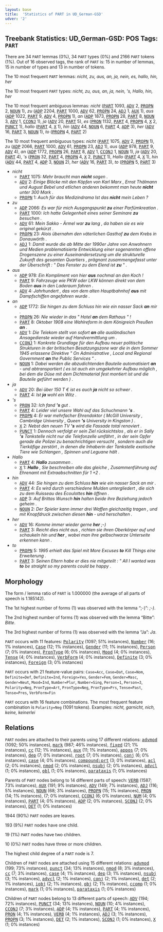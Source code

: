 ```yaml
---
layout: base
title:  'Statistics of PART in UD_German-GSD'
udver: '2'
---
```


## Treebank Statistics: UD_German-GSD: POS Tags: `PART`

There are 34 `PART` lemmas (0%), 34 `PART` types (0%) and 2166 `PART` tokens (1%).
Out of 16 observed tags, the rank of `PART` is: 15 in number of lemmas, 15 in number of types and 13 in number of tokens.

The 10 most frequent `PART` lemmas: <em>nicht, zu, aus, an, ja, nein, es, hallo, hin, her</em>

The 10 most frequent `PART` types:  <em>nicht, zu, aus, an, ja, nein, 's, Hallo, hin, her</em>

The 10 most frequent ambiguous lemmas: <em>nicht</em> (<tt><a href="de_gsd-pos-PART.html">PART</a></tt> 1093, <tt><a href="de_gsd-pos-ADV.html">ADV</a></tt> 2, <tt><a href="de_gsd-pos-PROPN.html">PROPN</a></tt> 2, <tt><a href="de_gsd-pos-NOUN.html">NOUN</a></tt> 1), <em>zu</em> (<tt><a href="de_gsd-pos-ADP.html">ADP</a></tt> 2204, <tt><a href="de_gsd-pos-PART.html">PART</a></tt> 1000, <tt><a href="de_gsd-pos-ADV.html">ADV</a></tt> 62, <tt><a href="de_gsd-pos-PROPN.html">PROPN</a></tt> 24, <tt><a href="de_gsd-pos-ADJ.html">ADJ</a></tt> 1, <tt><a href="de_gsd-pos-AUX.html">AUX</a></tt> 1), <em>aus</em> (<tt><a href="de_gsd-pos-ADP.html">ADP</a></tt> 1022, <tt><a href="de_gsd-pos-PART.html">PART</a></tt> 9, <tt><a href="de_gsd-pos-ADV.html">ADV</a></tt> 4, <tt><a href="de_gsd-pos-PROPN.html">PROPN</a></tt> 1), <em>an</em> (<tt><a href="de_gsd-pos-ADP.html">ADP</a></tt> 1873, <tt><a href="de_gsd-pos-PROPN.html">PROPN</a></tt> 28, <tt><a href="de_gsd-pos-PART.html">PART</a></tt> 8, <tt><a href="de_gsd-pos-NOUN.html">NOUN</a></tt> 3, <tt><a href="de_gsd-pos-ADV.html">ADV</a></tt> 1, <tt><a href="de_gsd-pos-CCONJ.html">CCONJ</a></tt> 1), <em>ja</em> (<tt><a href="de_gsd-pos-ADV.html">ADV</a></tt> 20, <tt><a href="de_gsd-pos-PART.html">PART</a></tt> 5), <em>es</em> (<tt><a href="de_gsd-pos-PRON.html">PRON</a></tt> 1132, <tt><a href="de_gsd-pos-PART.html">PART</a></tt> 4, <tt><a href="de_gsd-pos-PROPN.html">PROPN</a></tt> 4, <tt><a href="de_gsd-pos-X.html">X</a></tt> 2, <tt><a href="de_gsd-pos-PUNCT.html">PUNCT</a></tt> 1), <em>hallo</em> (<tt><a href="de_gsd-pos-PART.html">PART</a></tt> 4, <tt><a href="de_gsd-pos-X.html">X</a></tt> 1), <em>hin</em> (<tt><a href="de_gsd-pos-ADV.html">ADV</a></tt> 44, <tt><a href="de_gsd-pos-NOUN.html">NOUN</a></tt> 6, <tt><a href="de_gsd-pos-PART.html">PART</a></tt> 4, <tt><a href="de_gsd-pos-ADP.html">ADP</a></tt> 3), <em>her</em> (<tt><a href="de_gsd-pos-ADV.html">ADV</a></tt> 16, <tt><a href="de_gsd-pos-PART.html">PART</a></tt> 3, <tt><a href="de_gsd-pos-NOUN.html">NOUN</a></tt> 1), <em>to</em> (<tt><a href="de_gsd-pos-PROPN.html">PROPN</a></tt> 4, <tt><a href="de_gsd-pos-PART.html">PART</a></tt> 2)

The 10 most frequent ambiguous types:  <em>nicht</em> (<tt><a href="de_gsd-pos-PART.html">PART</a></tt> 1075, <tt><a href="de_gsd-pos-ADV.html">ADV</a></tt> 2, <tt><a href="de_gsd-pos-PROPN.html">PROPN</a></tt> 1), <em>zu</em> (<tt><a href="de_gsd-pos-ADP.html">ADP</a></tt> 2066, <tt><a href="de_gsd-pos-PART.html">PART</a></tt> 1000, <tt><a href="de_gsd-pos-ADV.html">ADV</a></tt> 61, <tt><a href="de_gsd-pos-PROPN.html">PROPN</a></tt> 23, <tt><a href="de_gsd-pos-ADJ.html">ADJ</a></tt> 1), <em>aus</em> (<tt><a href="de_gsd-pos-ADP.html">ADP</a></tt> 978, <tt><a href="de_gsd-pos-PART.html">PART</a></tt> 9, <tt><a href="de_gsd-pos-ADV.html">ADV</a></tt> 4), <em>an</em> (<tt><a href="de_gsd-pos-ADP.html">ADP</a></tt> 1772, <tt><a href="de_gsd-pos-PROPN.html">PROPN</a></tt> 26, <tt><a href="de_gsd-pos-PART.html">PART</a></tt> 8, <tt><a href="de_gsd-pos-ADV.html">ADV</a></tt> 1, <tt><a href="de_gsd-pos-CCONJ.html">CCONJ</a></tt> 1, <tt><a href="de_gsd-pos-NOUN.html">NOUN</a></tt> 1), <em>ja</em> (<tt><a href="de_gsd-pos-ADV.html">ADV</a></tt> 20, <tt><a href="de_gsd-pos-PART.html">PART</a></tt> 4), <em>'s</em> (<tt><a href="de_gsd-pos-PRON.html">PRON</a></tt> 32, <tt><a href="de_gsd-pos-PART.html">PART</a></tt> 4, <tt><a href="de_gsd-pos-PROPN.html">PROPN</a></tt> 4, <tt><a href="de_gsd-pos-X.html">X</a></tt> 2, <tt><a href="de_gsd-pos-PUNCT.html">PUNCT</a></tt> 1), <em>Hallo</em> (<tt><a href="de_gsd-pos-PART.html">PART</a></tt> 4, <tt><a href="de_gsd-pos-X.html">X</a></tt> 1), <em>hin</em> (<tt><a href="de_gsd-pos-ADV.html">ADV</a></tt> 44, <tt><a href="de_gsd-pos-PART.html">PART</a></tt> 4, <tt><a href="de_gsd-pos-ADP.html">ADP</a></tt> 3, <tt><a href="de_gsd-pos-NOUN.html">NOUN</a></tt> 2), <em>her</em> (<tt><a href="de_gsd-pos-ADV.html">ADV</a></tt> 16, <tt><a href="de_gsd-pos-PART.html">PART</a></tt> 3), <em>to</em> (<tt><a href="de_gsd-pos-PROPN.html">PROPN</a></tt> 5, <tt><a href="de_gsd-pos-PART.html">PART</a></tt> 3)


* <em>nicht</em>
  * <tt><a href="de_gsd-pos-PART.html">PART</a></tt> 1075: <em>Mehr braucht man <b>nicht</b> sagen .</em>
  * <tt><a href="de_gsd-pos-ADV.html">ADV</a></tt> 2: <em>Einige Blöcke mit den Köpfen von Karl Marx , Ernst Thälmann und August Bebel und etlichen anderen bekommt man heute <b>nicht</b> unter 300 Mark .</em>
  * <tt><a href="de_gsd-pos-PROPN.html">PROPN</a></tt> 1: <em>Auch für das Medizindrama Ist das <b>nicht</b> mein Leben ?</em>
* <em>zu</em>
  * <tt><a href="de_gsd-pos-ADP.html">ADP</a></tt> 2066: <em>Es war für mich Ausgangspunkt <b>zu</b> einer Parfümkreation .</em>
  * <tt><a href="de_gsd-pos-PART.html">PART</a></tt> 1000: <em>Ich hatte Gelegenheit eines seiner Seminare <b>zu</b> besuchen .</em>
  * <tt><a href="de_gsd-pos-ADV.html">ADV</a></tt> 61: <em>Mein Sakko - Ärmel war <b>zu</b> lang , da haben sie es wie original gekürzt .</em>
  * <tt><a href="de_gsd-pos-PROPN.html">PROPN</a></tt> 23: <em>Alois übernahm den väterlichen Gasthof <b>zu</b> dem Krebs in Donauwörth .</em>
  * <tt><a href="de_gsd-pos-ADJ.html">ADJ</a></tt> 1: <em>Damit wurde die ab Mitte der 1990er Jahre von Anwohnern und Medien problematisierte Entwicklung einer sogenannten offene Drogenszene zu einer Auseinandersetzung um die strukturelle Zukunft des gesamten Quartiers , prägnant zusammengefasst unter der Überschrift : " Das Fenster zu dem Elend ist <b>zu</b> " .</em>
* <em>aus</em>
  * <tt><a href="de_gsd-pos-ADP.html">ADP</a></tt> 978: <em>Ein Kompliment von hier <b>aus</b> nochmal an den Koch !</em>
  * <tt><a href="de_gsd-pos-PART.html">PART</a></tt> 9: <em>Fahrzeuge wie PKW oder LKW können direkt von dem Boden <b>aus</b> in den Laderaum fahren .</em>
  * <tt><a href="de_gsd-pos-ADV.html">ADV</a></tt> 4: <em>Jahrhundert , das von dem alten Hauptbahnhof <b>aus</b> mit Dampfschiffen angefahren wurde .</em>
* <em>an</em>
  * <tt><a href="de_gsd-pos-ADP.html">ADP</a></tt> 1772: <em>Sie hingen zu dem Schluss hin wie ein nasser Sack <b>an</b> mir .</em>
  * <tt><a href="de_gsd-pos-PROPN.html">PROPN</a></tt> 26: <em>Nie wieder in das " Hotel <b>an</b> dem Rathaus " !</em>
  * <tt><a href="de_gsd-pos-PART.html">PART</a></tt> 8: <em>Oktober 1908 eine Wahlreform in dem Königreich Preußen <b>an</b> .</em>
  * <tt><a href="de_gsd-pos-ADV.html">ADV</a></tt> 1: <em>Die Telekom stellt von sofort <b>an</b> alle ausländischen Ansagedienste wieder auf Handvermittlung um .</em>
  * <tt><a href="de_gsd-pos-CCONJ.html">CCONJ</a></tt> 1: <em>Konkrete Grundlage für den Aufbau neuer politische Strukturen in der britischen Besatzungszone war die in dem Sommer 1945 erlassene Direktive " On Administrative , Local and Regional Government <b>an</b> the Public Services " .</em>
  * <tt><a href="de_gsd-pos-NOUN.html">NOUN</a></tt> 1: <em>Dabei werden die abzudichtenden Bauteile automatisiert <b>an</b> - und abtransportiert ( es ist auch ein umgekehrter Aufbau möglich , bei dem die Düse mit dem Dichtmaterial fest montiert ist und die Bauteile geführt werden ) .</em>
* <em>ja</em>
  * <tt><a href="de_gsd-pos-ADV.html">ADV</a></tt> 20: <em>Bei über 150 T € ist es auch <b>ja</b> nicht so schwer .</em>
  * <tt><a href="de_gsd-pos-PART.html">PART</a></tt> 4: <em>Ist <b>ja</b> wohl ein Witz .</em>
* <em>'s</em>
  * <tt><a href="de_gsd-pos-PRON.html">PRON</a></tt> 32: <em>Ich fand <b>'s</b> gut .</em>
  * <tt><a href="de_gsd-pos-PART.html">PART</a></tt> 4: <em>Leider viel unsere Wahl auf das Schuchmann <b>'s</b> .</em>
  * <tt><a href="de_gsd-pos-PROPN.html">PROPN</a></tt> 4: <em>Er war mehrfacher Ehrendoktor ( McGill University , Cambridge University , Queen <b>'s</b> University in Kingston ) .</em>
  * <tt><a href="de_gsd-pos-X.html">X</a></tt> 2: <em>Nebst den neuen TV <b>'s</b> wird die Fassade total renoviert .</em>
  * <tt><a href="de_gsd-pos-PUNCT.html">PUNCT</a></tt> 1: <em>Dennoch verfolgt er sein Ziel rücksichtslos , als er in Sally <b>'s</b> Tankstelle nicht nur die Telefonzelle umfährt , in der sein Opfer gerade die Polizei zu benachrichtigen versucht , sondern auch die Tierkäfige zerstört , in denen die Inhaberin der Tankstelle exotische Tiere wie Schlangen , Spinnen und Leguane hält .</em>
* <em>Hallo</em>
  * <tt><a href="de_gsd-pos-PART.html">PART</a></tt> 4: <em><b>Hallo</b> zusammen .</em>
  * <tt><a href="de_gsd-pos-X.html">X</a></tt> 1: <em><b>Hallo</b> , Sie beschreiben alle das gleiche , Zusammenführung auf Ehrenamt mit Extraabschnitten für 1 +2 .</em>
* <em>hin</em>
  * <tt><a href="de_gsd-pos-ADV.html">ADV</a></tt> 44: <em>Sie hingen zu dem Schluss <b>hin</b> wie ein nasser Sack an mir .</em>
  * <tt><a href="de_gsd-pos-PART.html">PART</a></tt> 4: <em>Es wird durch verschiedene Mulden untergliedert , die sich zu dem Ruisseau des Écoulottes <b>hin</b> öffnen .</em>
  * <tt><a href="de_gsd-pos-ADP.html">ADP</a></tt> 3: <em>Auf Brittas Wunsch <b>hin</b> halten beide ihre Beziehung jedoch geheim .</em>
  * <tt><a href="de_gsd-pos-NOUN.html">NOUN</a></tt> 2: <em>Der Spieler kann immer drei Waffen gleichzeitig tragen , und mit Knopfdruck zwischen diesen <b>hin</b> - und herschalten .</em>
* <em>her</em>
  * <tt><a href="de_gsd-pos-ADV.html">ADV</a></tt> 16: <em>Komme immer wieder gerne <b>her</b> ;-)</em>
  * <tt><a href="de_gsd-pos-PART.html">PART</a></tt> 3: <em>Reicht dies nicht aus , richten sie ihren Oberkörper auf und schaukeln hin und <b>her</b> , wobei man ihre gelbschwarze Unterseite erkennen kann .</em>
* <em>to</em>
  * <tt><a href="de_gsd-pos-PROPN.html">PROPN</a></tt> 5: <em>1995 erhielt das Spiel mit More Excuses <b>to</b> Kill Things eine Erweiterung .</em>
  * <tt><a href="de_gsd-pos-PART.html">PART</a></tt> 3: <em>Seinen Eltern habe er dies nie mitgeteilt : " All I wanted was <b>to</b> be straight so my parents could be happy .</em>

## Morphology

The form / lemma ratio of `PART` is 1.000000 (the average of all parts of speech is 1.185142).

The 1st highest number of forms (1) was observed with the lemma “;-)”: <em>;-)</em>.

The 2nd highest number of forms (1) was observed with the lemma “Bitte”: <em>Bitte</em>.

The 3rd highest number of forms (1) was observed with the lemma “Ja”: <em>Ja</em>.

`PART` occurs with 11 features: <tt><a href="de_gsd-feat-Polarity.html">Polarity</a></tt> (1097; 51% instances), <tt><a href="de_gsd-feat-Number.html">Number</a></tt> (16; 1% instances), <tt><a href="de_gsd-feat-Case.html">Case</a></tt> (12; 1% instances), <tt><a href="de_gsd-feat-Gender.html">Gender</a></tt> (11; 1% instances), <tt><a href="de_gsd-feat-Person.html">Person</a></tt> (7; 0% instances), <tt><a href="de_gsd-feat-PronType.html">PronType</a></tt> (6; 0% instances), <tt><a href="de_gsd-feat-Mood.html">Mood</a></tt> (4; 0% instances), <tt><a href="de_gsd-feat-Tense.html">Tense</a></tt> (4; 0% instances), <tt><a href="de_gsd-feat-VerbForm.html">VerbForm</a></tt> (4; 0% instances), <tt><a href="de_gsd-feat-Definite.html">Definite</a></tt> (3; 0% instances), <tt><a href="de_gsd-feat-Foreign.html">Foreign</a></tt> (3; 0% instances)

`PART` occurs with 21 feature-value pairs: `Case=Acc`, `Case=Dat`, `Case=Nom`, `Definite=Def`, `Definite=Ind`, `Foreign=Yes`, `Gender=Fem`, `Gender=Masc`, `Gender=Neut`, `Mood=Ind`, `Number=Plur`, `Number=Sing`, `Person=1`, `Person=3`, `Polarity=Neg`, `PronType=Art`, `PronType=Neg`, `PronType=Prs`, `Tense=Past`, `Tense=Pres`, `VerbForm=Fin`

`PART` occurs with 16 feature combinations.
The most frequent feature combination is `Polarity=Neg` (1091 tokens).
Examples: <em>nicht, garnicht, nich, keine, keinerlei</em>


## Relations

`PART` nodes are attached to their parents using 17 different relations: <tt><a href="de_gsd-dep-advmod.html">advmod</a></tt> (1092; 50% instances), <tt><a href="de_gsd-dep-mark.html">mark</a></tt> (987; 46% instances), <tt><a href="de_gsd-dep-fixed.html">fixed</a></tt> (21; 1% instances), <tt><a href="de_gsd-dep-cc.html">cc</a></tt> (12; 1% instances), <tt><a href="de_gsd-dep-aux.html">aux</a></tt> (11; 1% instances), <tt><a href="de_gsd-dep-appos.html">appos</a></tt> (7; 0% instances), <tt><a href="de_gsd-dep-dep.html">dep</a></tt> (7; 0% instances), <tt><a href="de_gsd-dep-root.html">root</a></tt> (7; 0% instances), <tt><a href="de_gsd-dep-conj.html">conj</a></tt> (6; 0% instances), <tt><a href="de_gsd-dep-case.html">case</a></tt> (4; 0% instances), <tt><a href="de_gsd-dep-compound-prt.html">compound:prt</a></tt> (3; 0% instances), <tt><a href="de_gsd-dep-acl.html">acl</a></tt> (2; 0% instances), <tt><a href="de_gsd-dep-nmod.html">nmod</a></tt> (2; 0% instances), <tt><a href="de_gsd-dep-nsubj.html">nsubj</a></tt> (2; 0% instances), <tt><a href="de_gsd-dep-advcl.html">advcl</a></tt> (1; 0% instances), <tt><a href="de_gsd-dep-obl.html">obl</a></tt> (1; 0% instances), <tt><a href="de_gsd-dep-parataxis.html">parataxis</a></tt> (1; 0% instances)

Parents of `PART` nodes belong to 14 different parts of speech: <tt><a href="de_gsd-pos-VERB.html">VERB</a></tt> (1587; 73% instances), <tt><a href="de_gsd-pos-AUX.html">AUX</a></tt> (191; 9% instances), <tt><a href="de_gsd-pos-ADV.html">ADV</a></tt> (149; 7% instances), <tt><a href="de_gsd-pos-ADJ.html">ADJ</a></tt> (116; 5% instances), <tt><a href="de_gsd-pos-NOUN.html">NOUN</a></tt> (68; 3% instances), <tt><a href="de_gsd-pos-PROPN.html">PROPN</a></tt> (15; 1% instances), <tt><a href="de_gsd-pos-PRON.html">PRON</a></tt> (14; 1% instances),  (7; 0% instances), <tt><a href="de_gsd-pos-CCONJ.html">CCONJ</a></tt> (6; 0% instances), <tt><a href="de_gsd-pos-NUM.html">NUM</a></tt> (4; 0% instances), <tt><a href="de_gsd-pos-PART.html">PART</a></tt> (4; 0% instances), <tt><a href="de_gsd-pos-ADP.html">ADP</a></tt> (2; 0% instances), <tt><a href="de_gsd-pos-SCONJ.html">SCONJ</a></tt> (2; 0% instances), <tt><a href="de_gsd-pos-DET.html">DET</a></tt> (1; 0% instances)

1944 (90%) `PART` nodes are leaves.

193 (9%) `PART` nodes have one child.

19 (1%) `PART` nodes have two children.

10 (0%) `PART` nodes have three or more children.

The highest child degree of a `PART` node is 7.

Children of `PART` nodes are attached using 15 different relations: <tt><a href="de_gsd-dep-advmod.html">advmod</a></tt> (199; 73% instances), <tt><a href="de_gsd-dep-punct.html">punct</a></tt> (34; 13% instances), <tt><a href="de_gsd-dep-nmod.html">nmod</a></tt> (8; 3% instances), <tt><a href="de_gsd-dep-cc.html">cc</a></tt> (7; 3% instances), <tt><a href="de_gsd-dep-case.html">case</a></tt> (4; 1% instances), <tt><a href="de_gsd-dep-dep.html">dep</a></tt> (3; 1% instances), <tt><a href="de_gsd-dep-nsubj.html">nsubj</a></tt> (3; 1% instances), <tt><a href="de_gsd-dep-advcl.html">advcl</a></tt> (2; 1% instances), <tt><a href="de_gsd-dep-conj.html">conj</a></tt> (2; 1% instances), <tt><a href="de_gsd-dep-det.html">det</a></tt> (2; 1% instances), <tt><a href="de_gsd-dep-iobj.html">iobj</a></tt> (2; 1% instances), <tt><a href="de_gsd-dep-obj.html">obj</a></tt> (2; 1% instances), <tt><a href="de_gsd-dep-ccomp.html">ccomp</a></tt> (1; 0% instances), <tt><a href="de_gsd-dep-mark.html">mark</a></tt> (1; 0% instances), <tt><a href="de_gsd-dep-parataxis.html">parataxis</a></tt> (1; 0% instances)

Children of `PART` nodes belong to 13 different parts of speech: <tt><a href="de_gsd-pos-ADV.html">ADV</a></tt> (194; 72% instances), <tt><a href="de_gsd-pos-PUNCT.html">PUNCT</a></tt> (34; 13% instances), <tt><a href="de_gsd-pos-NOUN.html">NOUN</a></tt> (10; 4% instances), <tt><a href="de_gsd-pos-CCONJ.html">CCONJ</a></tt> (7; 3% instances), <tt><a href="de_gsd-pos-ADP.html">ADP</a></tt> (4; 1% instances), <tt><a href="de_gsd-pos-PART.html">PART</a></tt> (4; 1% instances), <tt><a href="de_gsd-pos-PRON.html">PRON</a></tt> (4; 1% instances), <tt><a href="de_gsd-pos-VERB.html">VERB</a></tt> (4; 1% instances), <tt><a href="de_gsd-pos-ADJ.html">ADJ</a></tt> (3; 1% instances), <tt><a href="de_gsd-pos-PROPN.html">PROPN</a></tt> (3; 1% instances), <tt><a href="de_gsd-pos-DET.html">DET</a></tt> (2; 1% instances), <tt><a href="de_gsd-pos-SCONJ.html">SCONJ</a></tt> (1; 0% instances), <tt><a href="de_gsd-pos-X.html">X</a></tt> (1; 0% instances)

